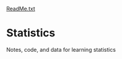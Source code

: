 [ReadMe.txt](https://github.com/szuniga07/Statistics/files/7133147/ReadMe.txt)
# Statistics
Notes, code, and data for learning statistics
